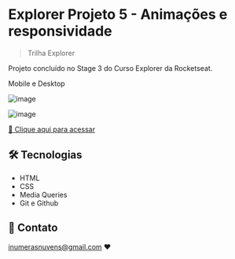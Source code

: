 # Explorer Projeto 5 - Animações e responsividade

> Trilha Explorer 

Projeto concluído no Stage 3 do Curso Explorer da Rocketseat. 

Mobile e Desktop

![image](https://user-images.githubusercontent.com/106777519/217675630-36b4c87b-8209-46a2-8fdd-04c72ea1f9ea.png)

![image](https://user-images.githubusercontent.com/106777519/217675766-55f9e31e-0e34-47c7-b95e-fc527a9d6def.png)

[🔗 Clique aqui para acessar](https://vasijess.github.io/projeto5/) 

## 🛠 Tecnologias 
- HTML
- CSS
- Media Queries
- Git e Github

## 💛 Contato 

inumerasnuvens@gmail.com ♥